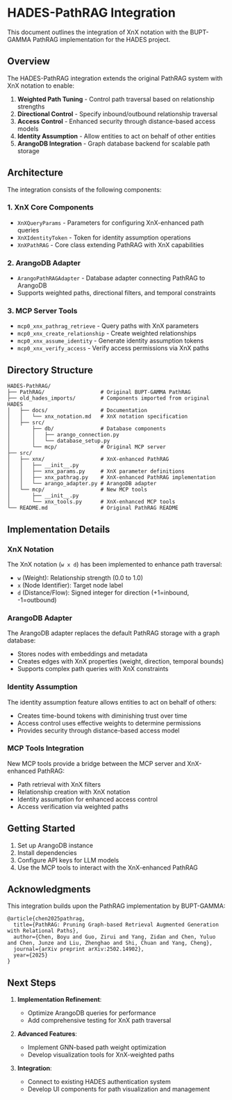 # HADES-PathRAG Integration

This document outlines the integration of XnX notation with the BUPT-GAMMA PathRAG implementation for the HADES project.

## Overview

The HADES-PathRAG integration extends the original PathRAG system with XnX notation to enable:

1. **Weighted Path Tuning** - Control path traversal based on relationship strengths
2. **Directional Control** - Specify inbound/outbound relationship traversal 
3. **Access Control** - Enhanced security through distance-based access models
4. **Identity Assumption** - Allow entities to act on behalf of other entities
5. **ArangoDB Integration** - Graph database backend for scalable path storage

## Architecture

The integration consists of the following components:

### 1. XnX Core Components

- `XnXQueryParams` - Parameters for configuring XnX-enhanced path queries
- `XnXIdentityToken` - Token for identity assumption operations
- `XnXPathRAG` - Core class extending PathRAG with XnX capabilities

### 2. ArangoDB Adapter

- `ArangoPathRAGAdapter` - Database adapter connecting PathRAG to ArangoDB
- Supports weighted paths, directional filters, and temporal constraints

### 3. MCP Server Tools

- `mcp0_xnx_pathrag_retrieve` - Query paths with XnX parameters
- `mcp0_xnx_create_relationship` - Create weighted relationships
- `mcp0_xnx_assume_identity` - Generate identity assumption tokens
- `mcp0_xnx_verify_access` - Verify access permissions via XnX paths

## Directory Structure

```
HADES-PathRAG/
├── PathRAG/                  # Original BUPT-GAMMA PathRAG
├── old_hades_imports/        # Components imported from original HADES
│   ├── docs/                 # Documentation
│   │   └── xnx_notation.md   # XnX notation specification
│   ├── src/
│       ├── db/               # Database components
│       │   ├── arango_connection.py
│       │   └── database_setup.py
│       └── mcp/              # Original MCP server
├── src/
│   ├── xnx/                  # XnX-enhanced PathRAG
│   │   ├── __init__.py
│   │   ├── xnx_params.py     # XnX parameter definitions
│   │   ├── xnx_pathrag.py    # XnX-enhanced PathRAG implementation
│   │   └── arango_adapter.py # ArangoDB adapter
│   └── mcp/                  # New MCP tools
│       ├── __init__.py
│       └── xnx_tools.py      # XnX-enhanced MCP tools
└── README.md                 # Original PathRAG README
```

## Implementation Details

### XnX Notation

The XnX notation (`w x d`) has been implemented to enhance path traversal:

- `w` (Weight): Relationship strength (0.0 to 1.0)
- `x` (Node Identifier): Target node label
- `d` (Distance/Flow): Signed integer for direction (+1=inbound, -1=outbound)

### ArangoDB Adapter

The ArangoDB adapter replaces the default PathRAG storage with a graph database:

- Stores nodes with embeddings and metadata
- Creates edges with XnX properties (weight, direction, temporal bounds)
- Supports complex path queries with XnX constraints

### Identity Assumption

The identity assumption feature allows entities to act on behalf of others:

- Creates time-bound tokens with diminishing trust over time
- Access control uses effective weights to determine permissions
- Provides security through distance-based access model

### MCP Tools Integration

New MCP tools provide a bridge between the MCP server and XnX-enhanced PathRAG:

- Path retrieval with XnX filters
- Relationship creation with XnX notation
- Identity assumption for enhanced access control
- Access verification via weighted paths

## Getting Started

1. Set up ArangoDB instance
2. Install dependencies
3. Configure API keys for LLM models
4. Use the MCP tools to interact with the XnX-enhanced PathRAG

## Acknowledgments

This integration builds upon the PathRAG implementation by BUPT-GAMMA:

```
@article{chen2025pathrag,
  title={PathRAG: Pruning Graph-based Retrieval Augmented Generation with Relational Paths},
  author={Chen, Boyu and Guo, Zirui and Yang, Zidan and Chen, Yuluo and Chen, Junze and Liu, Zhenghao and Shi, Chuan and Yang, Cheng},
  journal={arXiv preprint arXiv:2502.14902},
  year={2025}
}
```

## Next Steps

1. **Implementation Refinement**:
   - Optimize ArangoDB queries for performance
   - Add comprehensive testing for XnX path traversal

2. **Advanced Features**:
   - Implement GNN-based path weight optimization
   - Develop visualization tools for XnX-weighted paths

3. **Integration**:
   - Connect to existing HADES authentication system
   - Develop UI components for path visualization and management
